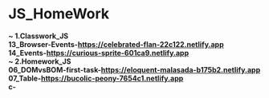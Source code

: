 # JS_HomeWork
<b>~ 1.Classwork_JS<b><br>
<b>13_Browser-Events-https://celebrated-flan-22c122.netlify.app<b><br>
<b>14_Events-https://curious-sprite-601ca9.netlify.app<b><br>
<b>~ 2.Homework_JS<b><br>
<b>06_DOMvsBOM-first-task-https://eloquent-malasada-b175b2.netlify.app<b><br>
<b>07_Table-https://bucolic-peony-7654c1.netlify.app<b><br>
<b>c-<b><br>
